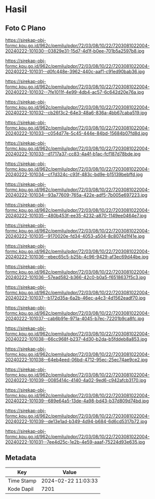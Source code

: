 # Hasil

## Foto C Plano

https://sirekap-obj-formc.kpu.go.id/962c/pemilu/pdpr/72/03/08/10/22/7203081022004-20240222-101030--03829e31-15d7-4d1f-b0ee-701b5a2597b8.jpg

https://sirekap-obj-formc.kpu.go.id/962c/pemilu/pdpr/72/03/08/10/22/7203081022004-20240222-101031--d0fc448e-3962-440c-aaf1-c91ed90bab36.jpg

https://sirekap-obj-formc.kpu.go.id/962c/pemilu/pdpr/72/03/08/10/22/7203081022004-20240222-101032--7fe1011f-4e99-4db4-ac57-6c642d20e76a.jpg

https://sirekap-obj-formc.kpu.go.id/962c/pemilu/pdpr/72/03/08/10/22/7203081022004-20240222-101032--cb26f3c2-64e3-48a6-836a-4bb67caba519.jpg

https://sirekap-obj-formc.kpu.go.id/962c/pemilu/pdpr/72/03/08/10/22/7203081022004-20240222-101033--c054d77e-5c45-444e-84bd-15684b07fd8d.jpg

https://sirekap-obj-formc.kpu.go.id/962c/pemilu/pdpr/72/03/08/10/22/7203081022004-20240222-101033--d1717a37-cc83-4a4f-b1ac-fcf187d78bde.jpg

https://sirekap-obj-formc.kpu.go.id/962c/pemilu/pdpr/72/03/08/10/22/7203081022004-20240222-101034--cf7d324c-c93f-483c-bd9e-b15139bebffd.jpg

https://sirekap-obj-formc.kpu.go.id/962c/pemilu/pdpr/72/03/08/10/22/7203081022004-20240222-101034--93a77609-765a-422e-adf5-7b005e697223.jpg

https://sirekap-obj-formc.kpu.go.id/962c/pemilu/pdpr/72/03/08/10/22/7203081022004-20240222-101035--480b453f-ee35-4232-a870-1149ee0464e7.jpg

https://sirekap-obj-formc.kpu.go.id/962c/pemilu/pdpr/72/03/08/10/22/7203081022004-20240222-101035--9170020e-fd34-4053-a504-8c8074d1f41e.jpg

https://sirekap-obj-formc.kpu.go.id/962c/pemilu/pdpr/72/03/08/10/22/7203081022004-20240222-101036--ebec65c5-b25b-4c96-9429-af3ec69d44be.jpg

https://sirekap-obj-formc.kpu.go.id/962c/pemilu/pdpr/72/03/08/10/22/7203081022004-20240222-101036--57ead582-b366-42c0-b0a5-f6518637f5c3.jpg

https://sirekap-obj-formc.kpu.go.id/962c/pemilu/pdpr/72/03/08/10/22/7203081022004-20240222-101037--b172d35a-6a2b-46ec-a4c3-4d1562eadf70.jpg

https://sirekap-obj-formc.kpu.go.id/962c/pemilu/pdpr/72/03/08/10/22/7203081022004-20240222-101037--cab6b91e-971a-4045-b7ec-72201b9ca8fc.jpg

https://sirekap-obj-formc.kpu.go.id/962c/pemilu/pdpr/72/03/08/10/22/7203081022004-20240222-101038--66cc968f-b237-4d30-b2da-b5fddeb8a853.jpg

https://sirekap-obj-formc.kpu.go.id/962c/pemilu/pdpr/72/03/08/10/22/7203081022004-20240222-101038--64eb4eed-06bd-4712-95ec-25ec74ae9ce2.jpg

https://sirekap-obj-formc.kpu.go.id/962c/pemilu/pdpr/72/03/08/10/22/7203081022004-20240222-101039--0085414c-4140-4a02-9ed6-c942afcb3170.jpg

https://sirekap-obj-formc.kpu.go.id/962c/pemilu/pdpr/72/03/08/10/22/7203081022004-20240222-101039--689e64a5-13de-4a98-bd43-b37d809d74bd.jpg

https://sirekap-obj-formc.kpu.go.id/962c/pemilu/pdpr/72/03/08/10/22/7203081022004-20240222-101039--de13e1ad-b349-4d94-b684-6d6cd5317b72.jpg

https://sirekap-obj-formc.kpu.go.id/962c/pemilu/pdpr/72/03/08/10/22/7203081022004-20240222-101031--7ee4d25c-1e2b-4e59-aaaf-75224d93e635.jpg


## Metadata

| Key        | Value               |
| ---------- | ------------------- |
| Time Stamp | 2024-02-22 11:03:33 |
| Kode Dapil | 7201                |



